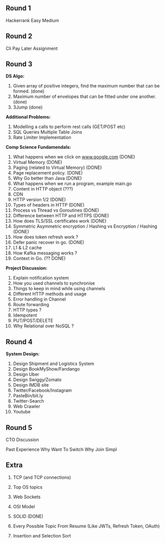 ## Round 1 

Hackerrank Easy Medium 

## Round 2 

Cli Pay Later Assignment 

## Round 3 

**DS Algo:**

1. Given array of positive integers, find the maximum number that can be formed. (done)
2. Maximum number of envelopes that can be fitted under one another. (done)
3. 3Jump (done)

**Additional Problems:** 
1. Modelling a calls to perform rest calls (GET/POST etc) 
2. SQL Queries Multiple Table Joins 
3. Rate Limiter Implementation

**Comp Science Fundamendals:**

1. What happens when we click on www.google.com (DONE) 
2. Virtual Memory (DONE) 
3. Paging (related to Virtual Memory) (DONE)
3. Page replacement policy. (DONE)
4. Why Go better than Java (DONE)
5. What happens when we run a program, example main.go 
6. Content in HTTP object (???)
7. CDN 
8. HTTP version 1/2 (DONE)
9. Types of headers in HTTP (DONE) 
10. Process vs Thread vs Goroutines (DONE)
11. Difference between HTTP and HTTPS (DONE)
12. How does TLS/SSL certificates work (DONE)
13. Symmetric Asymmetric encryption / Hashing vs Encryption / Hashing (DONE)
14. How does token refresh work ? 
15. Defer panic recover in go. (DONE)
16. L1 & L2 cache 
17. How Kafka messaging works ? 
18. Context in Go. (?? DONE)


**Project Discussion:** 

1. Explain notification system 
2. How you used channels to synchronise 
3. Things to keep in mind while using channels 
4. Different HTTP methods and usage 
5. Error handling in Channel 
6. Route forwarding 
7. HTTP types ? 
8. Idempotent 
9. PUT/POST/DELETE 
10. Why Relational over NoSQL ?

## Round 4 

**System Design:** 

1. Design Shipment and Logistics System
2. Design BookMyShow/Fandango
3. Design Uber 
4. Design Swiggy/Zomato 
5. Design IMDB site
6. Twitter/Facebook/Instagram 
7. PasteBin/bit.ly 
8. Twitter-Search 
9. Web Crawler 
10. Youtube


## Round 5 

CTO Discussion 

Past Experience 
Why Want To Switch 
Why Join Simpl


## Extra 

1. TCP (and TCP connections)

2. Top OS topics

3. Web Sockets

4. OSI Model

5. SOLID (DONE)

6. Every Possible Topic From Resume (Like JWTs, Refresh Token, OAuth)

7. Insertion and Selection Sort 